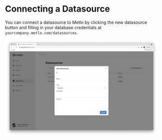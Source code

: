 # Connecting a Datasource

You can connect a datasource to Metlo by clicking the new datasource button and filling in your database credentials at `yourcompany.metlo.com/datasources`.

![](<../.gitbook/assets/Screen Shot 2021-09-17 at 7.54.26 PM.png>)

